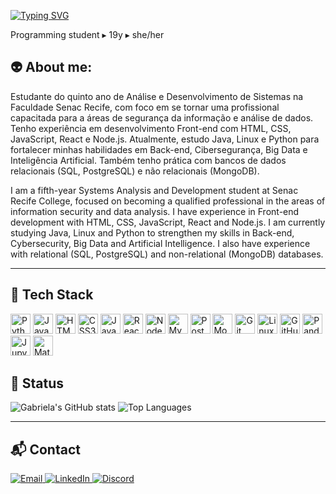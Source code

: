 [![Typing SVG](https://readme-typing-svg.demolab.com?lines=Hello+World!+I'm+Gabriela.&color=ADFF3F)](https://git.io/typing-svg)

Programming student ▸ 19y ▸ she/her

## 👽 About me:


Estudante do quinto ano de Análise e Desenvolvimento de Sistemas na Faculdade Senac Recife, com foco em se tornar uma profissional capacitada para a áreas de segurança da informação e análise de dados. Tenho experiência em desenvolvimento Front-end com HTML, CSS, JavaScript, React e Node.js. Atualmente, estudo Java, Linux e Python para fortalecer minhas habilidades em Back-end, Cibersegurança, Big Data e Inteligência Artificial. Também tenho prática com bancos de dados relacionais (SQL, PostgreSQL) e não relacionais (MongoDB).
</p>

<p>
I am a fifth-year Systems Analysis and Development student at Senac Recife College, focused on becoming a qualified professional in the areas of information security and data analysis. I have experience in Front-end development with HTML, CSS, JavaScript, React and Node.js. I am currently studying Java, Linux and Python to strengthen my skills in Back-end, Cybersecurity, Big Data and Artificial Intelligence. I also have experience with relational (SQL, PostgreSQL) and non-relational (MongoDB) databases.
</p>

---

## 🚀 Tech Stack

<p align="left">
  <img title="Python" height="32" width="32" src="https://cdn.jsdelivr.net/gh/devicons/devicon/icons/python/python-original.svg"/>
  <img title="Java" height="32" width="32" src="https://cdn.jsdelivr.net/gh/devicons/devicon/icons/java/java-original.svg"/>
  <img title="HTML5" height="32" width="32" src="https://cdn.jsdelivr.net/gh/devicons/devicon/icons/html5/html5-original.svg"/>
  <img title="CSS3" height="32" width="32" src="https://cdn.jsdelivr.net/gh/devicons/devicon/icons/css3/css3-original.svg"/>
  <img title="JavaScript" height="32" width="32" src="https://cdn.jsdelivr.net/gh/devicons/devicon/icons/javascript/javascript-original.svg"/>
  <img title="React" height="32" width="32" src="https://cdn.jsdelivr.net/gh/devicons/devicon/icons/react/react-original.svg"/>
  <img title="Node.js" height="32" width="32" src="https://cdn.jsdelivr.net/gh/devicons/devicon/icons/nodejs/nodejs-original.svg"/>
  <img title="MySQL" height="32" width="32" src="https://cdn.jsdelivr.net/gh/devicons/devicon/icons/mysql/mysql-original.svg"/>
  <img title="PostgreSQL" height="32" width="32" src="https://cdn.jsdelivr.net/gh/devicons/devicon/icons/postgresql/postgresql-original.svg"/>
  <img title="MongoDB" height="32" width="32" src="https://cdn.jsdelivr.net/gh/devicons/devicon/icons/mongodb/mongodb-original-wordmark.svg"/>
  <img title="Git" height="32" width="32" src="https://cdn.jsdelivr.net/gh/devicons/devicon/icons/git/git-original.svg"/>
  <img title="Linux" height="32" width="32" src="https://cdn.jsdelivr.net/gh/devicons/devicon/icons/linux/linux-original.svg"/>
  <img title="GitHub" height="32" width="32" src="https://cdn.jsdelivr.net/gh/devicons/devicon/icons/github/github-original.svg"/>
  <img title="Pandas" height="32" width="32" src="https://cdn.jsdelivr.net/gh/devicons/devicon/icons/pandas/pandas-original.svg"/>
  <img title="Jupyter" height="32" width="32" src="https://cdn.jsdelivr.net/gh/devicons/devicon/icons/jupyter/jupyter-original.svg"/>
  <img title="Matplotlib" height="32" width="32" src="https://cdn.jsdelivr.net/gh/devicons/devicon/icons/matplotlib/matplotlib-original.svg"/>
</p>

<p> 
<p>
<p>
<p>
  
## 🦉 Status

![Gabriela's GitHub stats](https://github-readme-stats.vercel.app/api?username=Gabipsn11&show_icons=true&theme=transparent&icon_color=ADFF3F&title_color=ADFF3F&text_color=CCCCCC)
![Top Languages](https://github-readme-stats.vercel.app/api/top-langs/?username=Gabipsn11&layout=compact&theme=transparent&title_color=ADFF3F&text_color=CCCCCC)

---

## 📬 Contact

<p align="left">
  <a href="mailto:gabrielapsn11@gmail.com" target="_blank">
    <img alt="Email" src="https://img.shields.io/badge/-Email-D14836?style=flat-square&logo=gmail&logoColor=white" />
  </a>
  <a href="linkedin.com/in/gabriela-pires-7787b6279" target="_blank">
    <img alt="LinkedIn" src="https://img.shields.io/badge/-LinkedIn-0077B5?style=flat-square&logo=linkedin&logoColor=white" />
  </a>
  <a href="https://discord.com/users/_gabskiddo" target="_blank">
    <img alt="Discord" src="https://img.shields.io/badge/-Discord-7289DA?style=flat-square&logo=discord&logoColor=white" />
  </a>
</p>
